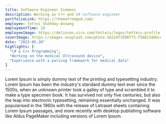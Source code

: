 ```yaml
---
title: Software Engineer Siemens
description: Working as C++ and C# software engineer
portfolioLink: https://rhemafromgod.com/
employee: Tettei Shahday-Annang
employmentTime: 10
employeeImage: https://delinvon.sirv.com/tetteis/logos/tetteis-profile.jpg
coverImage: https://images.unsplash.com/photo-1622473590773-f588134b6ce7?ixlib=rb-1.2.1&ixid=MnwxMjA3fDB8MHxwaG90by1wYWdlfHx8fGVufDB8fHx8&auto=format&fit=crop&w=1370&q=50
date: "2022-05-20"
highlights: [
  "C# & C++ Programming",
  "Working on the medical Ultrasound device",
  "Experience with a parsing framework for medical data"
]
---
```

Lorem Ipsum is simply dummy text of the printing and typesetting industry. Lorem Ipsum has been the industry's standard dummy text ever since the 1500s, when an unknown printer took a galley of type and scrambled it to make a type specimen book. It has survived not only five centuries, but also the leap into electronic typesetting, remaining essentially unchanged. It was popularised in the 1960s with the release of Letraset sheets containing Lorem Ipsum passages, and more recently with desktop publishing software like Aldus PageMaker including versions of Lorem Ipsum.